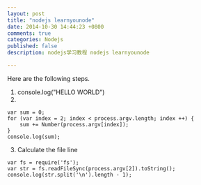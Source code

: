 ```yaml
---
layout: post
title: "nodejs learnyounode"
date: 2014-10-30 14:44:23 +0800
comments: true
categories: Nodejs
published: false
description: nodejs学习教程 nodejs learnyounode

---
```


Here are the following steps.


1. console.log("HELLO WORLD")
2.

```
var sum = 0;
for (var index = 2; index < process.argv.length; index ++) {
	sum += Number(process.argv[index]);
}
console.log(sum);

```

3. Calculate the file line

```
var fs = require('fs');
var str = fs.readFileSync(process.argv[2]).toString();
console.log(str.split('\n').length - 1);

```
